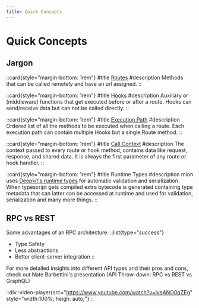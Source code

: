 ```yaml
---
title: Quick Concepts
---
```


# Quick Concepts

## Jargon

::card{style="margin-bottom: 1rem"}
#title
[Routes](1.routes.md)
#description
Methods that can be called remotely and have an url assigned.
::

::card{style="margin-bottom: 1rem"}
#title
[Hooks](2.hooks.md)
#description
Auxiliary or (middleware) functions that get executed before or after a route. 
Hooks can send/receive data but can not be called directly.
::

::card{style="margin-bottom: 1rem"}
#title
[Execution Path](4.execution-path.md)
#description
Ordered list of all the methods to be executed when calling a route.
Each execution path can contain multiple Hooks but a single Route method.
::

::card{style="margin-bottom: 1rem"}
#title
[Call Context](3.call-context.md)
#description
The context passed to every route or hook method, contains data like request, response, and shared data.
It is always the first parameter of any route or hook handler.
::

::card{style="margin-bottom: 1rem"}
#title
Runtime Types
#description
mion uses [Deepkit's runtime types](https://deepkit.io/documentation/runtime-types.html) for automatic validation and serialization.
When typescript gets compiled extra bytecode is generated containing type metadata that can latter can be accessed at runtime and used for validation, serialization and many more things. 
::


## RPC vs  REST

Some advantages of an RPC architecture:
::list{type="success"}
- Type Safety
- Less abstractions
- Better client-server integration
::



For more detailed insights into different API types and their pros and cons, check out Nate Barbettini's presentation (API Throw-down: RPC vs REST vs GraphQL)

::div
:video-player{src="https://www.youtube.com/watch?v=IvsANO0qZEg" style="width:100%; heigh: auto;"}
::


